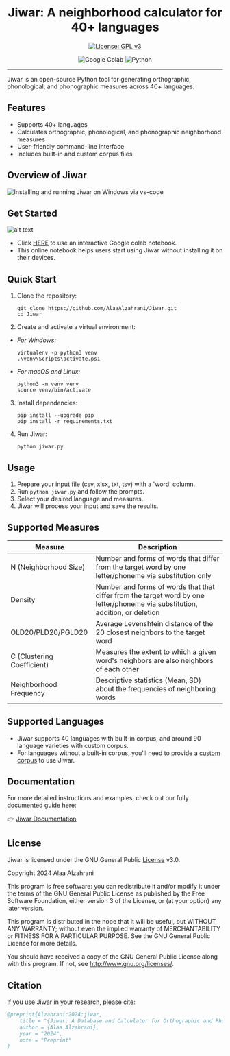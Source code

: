 <h1 align="center">Jiwar: A neighborhood calculator for 40+ languages</h1>

<p align="center">
  <a href="https://www.gnu.org/licenses/gpl-3.0">
    <img src="https://img.shields.io/badge/License-GPL%20v3-blue.svg" alt="License: GPL v3">
  </a>
</p>

<p align="center">
  <img src="https://img.shields.io/badge/Colab-F9AB00?style=for-the-badge&logo=googlecolab&color=525252" alt="Google Colab">
  <img src="https://img.shields.io/badge/Python-FFD43B?style=for-the-badge&logo=python&logoColor=blue" alt="Python">
</p>


----
Jiwar is an open-source Python tool for generating orthographic, phonological, and phonographic measures across 40+ languages. 

## Features

- Supports 40+ languages
- Calculates orthographic, phonological, and phonographic neighborhood measures
- User-friendly command-line interface
- Includes built-in and custom corpus files

## Overview of Jiwar

![Installing and running Jiwar on Windows via vs-code](./jiwar/docs/pics/jiwar_install_use.gif)


##  Get Started  

![alt text](https://img.shields.io/badge/Colab-F9AB00?style=for-the-badge&logo=googlecolab&color=525252)

   - Click [HERE](https://colab.research.google.com/drive/1f_n7uuimT8MReaOW4U4LP8dAUVtY2hAq?usp=sharing) to use an interactive Google colab notebook.
   - This online notebook helps users start using Jiwar without installing it on their devices. 


## Quick Start

1. Clone the repository:
   ```
   git clone https://github.com/AlaaAlzahrani/Jiwar.git
   cd Jiwar
   ```

2. Create and activate a virtual environment:

- _For Windows:_
   ```
   virtualenv -p python3 venv
   .\venv\Scripts\activate.ps1
   ```

- _For macOS and Linux:_
   ```
   python3 -m venv venv
   source venv/bin/activate
   ```

3. Install dependencies:
   ```
   pip install --upgrade pip
   pip install -r requirements.txt
   ```

4. Run Jiwar:
   ```
   python jiwar.py
   ```

## Usage

1. Prepare your input file (csv, xlsx, txt, tsv) with a 'word' column.
2. Run `python jiwar.py` and follow the prompts.
3. Select your desired language and measures.
4. Jiwar will process your input and save the results.


## Supported Measures

| Measure | Description |
|---------|-------------|
| N (Neighborhood Size) | Number and forms of words that differ from the target word by one letter/phoneme via substitution only |
| Density | Number and forms of words that that differ from the target word by one letter/phoneme via substitution, addition, or deletion |
| OLD20/PLD20/PGLD20 | Average Levenshtein distance of the 20 closest neighbors to the target word |
| C (Clustering Coefficient) | Measures the extent to which a given word's neighbors are also neighbors of each other |
| Neighborhood Frequency | Descriptive statistics (Mean, SD) about the frequencies of neighboring words |

## Supported Languages

- Jiwar supports 40 languages with built-in corpus, and around 90 language varieties with custom corpus.
- For languages without a built-in corpus, you'll need to provide a [custom corpus](https://jiwar.readthedocs.io/en/latest/languages/custom_corpus.html) to use Jiwar.



## Documentation 

For more detailed instructions and examples, check out our fully documented guide here:

👉 [Jiwar Documentation](https://jiwar.readthedocs.io/en/latest/index.html)


## License

Jiwar is licensed under the GNU General Public [License](LICENSE) v3.0. 

Copyright 2024 Alaa Alzahrani

This program is free software: you can redistribute it and/or modify it under the terms of the GNU General Public License as published by the Free Software Foundation, either version 3 of the License, or (at your option) any later version.

This program is distributed in the hope that it will be useful, but WITHOUT ANY WARRANTY; without even the implied warranty of MERCHANTABILITY or FITNESS FOR A PARTICULAR PURPOSE. See the GNU General Public License for more details.

You should have received a copy of the GNU General Public License along with this program. If not, see http://www.gnu.org/licenses/.

## Citation

If you use Jiwar in your research, please cite:

```bibtex
@preprint{Alzahrani:2024:jiwar,
    title = "{Jiwar: A Database and Calculator for Orthographic and Phonological Neighborhood Measures for 40 Languages}",
    author = {Alaa Alzahrani},
    year = "2024",
    note = "Preprint"
}
```